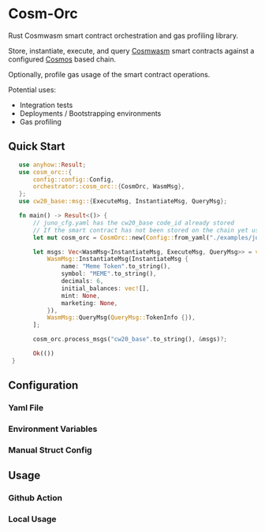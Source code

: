 # Cosm-Orc


Rust Cosmwasm smart contract orchestration and gas profiling library.

Store, instantiate, execute, and query [Cosmwasm](https://github.com/CosmWasm/cosmwasm) smart contracts against a configured [Cosmos](https://github.com/cosmos/cosmos-sdk) based chain. 

Optionally, profile gas usage of the smart contract operations.

Potential uses:
* Integration tests
* Deployments / Bootstrapping environments
* Gas profiling

## Quick Start
 ```rust
    use anyhow::Result;
    use cosm_orc::{
        config::config::Config,
        orchestrator::cosm_orc::{CosmOrc, WasmMsg},
    };
    use cw20_base::msg::{ExecuteMsg, InstantiateMsg, QueryMsg};

    fn main() -> Result<()> {
        // juno_cfg.yaml has the cw20_base code_id already stored
        // If the smart contract has not been stored on the chain yet use: `cosm_orc::store_contracts()`
        let mut cosm_orc = CosmOrc::new(Config::from_yaml("./examples/juno_cfg.yaml")?);

        let msgs: Vec<WasmMsg<InstantiateMsg, ExecuteMsg, QueryMsg>> = vec![
            WasmMsg::InstantiateMsg(InstantiateMsg {
                name: "Meme Token".to_string(),
                symbol: "MEME".to_string(),
                decimals: 6,
                initial_balances: vec![],
                mint: None,
                marketing: None,
            }),
            WasmMsg::QueryMsg(QueryMsg::TokenInfo {}),
        ];

        cosm_orc.process_msgs("cw20_base".to_string(), &msgs)?;

        Ok(())
  }
```


## Configuration

### Yaml File

### Environment Variables

### Manual Struct Config

## Usage

### Github Action

### Local Usage

